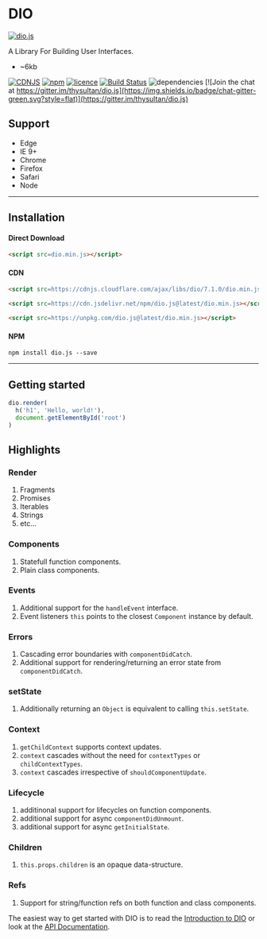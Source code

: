 # DIO

[![dio.js](https://dio.js.org/imgs/logo.svg)](https://dio.js.org/)

A Library For Building User Interfaces.

- ~6kb

[![CDNJS](https://img.shields.io/cdnjs/v/dio.svg?style=flat)](https://cdnjs.com/libraries/dio)
[![npm](https://img.shields.io/npm/v/dio.js.svg?style=flat)](https://www.npmjs.com/package/dio.js) [![licence](https://img.shields.io/badge/licence-MIT-blue.svg?style=flat)](https://github.com/thysultan/dio.js/blob/master/LICENSE.md) [![Build Status](https://semaphoreci.com/api/v1/thysultan/dio-js/branches/master/shields_badge.svg)](https://semaphoreci.com/thysultan/dio-js)
 ![dependencies](https://img.shields.io/badge/dependencies-none-green.svg?style=flat) [![Join the chat at https://gitter.im/thysultan/dio.js](https://img.shields.io/badge/chat-gitter-green.svg?style=flat)](https://gitter.im/thysultan/dio.js)

## Support

* Edge
* IE 9+
* Chrome
* Firefox
* Safari
* Node

---

## Installation

#### Direct Download

```html
<script src=dio.min.js></script>
```

#### CDN

```html
<script src=https://cdnjs.cloudflare.com/ajax/libs/dio/7.1.0/dio.min.js></script>
```

```html
<script src=https://cdn.jsdelivr.net/npm/dio.js@latest/dio.min.js></script>
```

```html
<script src=https://unpkg.com/dio.js@latest/dio.min.js></script>
```

#### NPM

```
npm install dio.js --save
```

---

## Getting started

```js
dio.render(
  h('h1', 'Hello, world!'),
  document.getElementById('root')
)
```

## Highlights

### Render

1. Fragments
2. Promises
3. Iterables
4. Strings
5. etc...

### Components

1. Statefull function components.
2. Plain class components.

### Events

1. Additional support for the `handleEvent` interface.
2. Event listeners `this` points to the closest `Component` instance by default.

### Errors

1. Cascading error boundaries with `componentDidCatch`.
3. Additional support for rendering/returning an error state from `componentDidCatch`.

### setState

1. Additionally returning an `Object` is equivalent to calling `this.setState`.

### Context

1. `getChildContext` supports context updates.
2. `context` cascades without the need for `contextTypes` or `childContextTypes`.
3. `context` cascades irrespective of `shouldComponentUpdate`.

### Lifecycle

1. additinonal support for lifecycles on function components.
2. additional support for async `componentDidUnmount`.
3. additional support for async `getInitialState`.

### Children

1. `this.props.children` is an opaque data-structure.

### Refs

1. Support for string/function refs on both function and class components.

The easiest way to get started with DIO is to read the [Introduction to DIO](https://dio.js.org/introduction.html) or look at the [API Documentation](https://dio.js.org/api.html).
